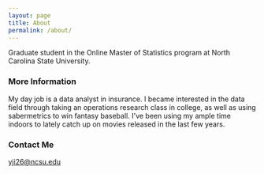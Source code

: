 ```yaml
---
layout: page
title: About
permalink: /about/
---
```


Graduate student in the Online Master of Statistics program at North Carolina State University.

### More Information

My day job is a data analyst in insurance. I became interested in the data field through taking an operations research class in college, as well as using sabermetrics to win fantasy baseball. I've been using my ample time indoors to lately catch up on movies released in the last few years.

### Contact Me

[yji26@ncsu.edu](mailto:yji26@ncsu.edu)
